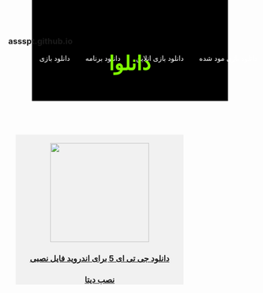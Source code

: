 ### assspt.github.io

<html>
<head>
<meta name="viewport" content="width=device-width, initial-scale=1">
<title>دانلوا</title>
</head>


<div style="color:#fff; text-align: right;">
<li style="display: inline;">
<a href="#" style="color:#fff; text-decoration:none;">
دانلود بازی  
</a>
</li>
<li style="display: inline;">
&nbsp&nbsp&nbsp&nbsp&nbsp&nbsp
<a href="#" style="color:#fff; text-decoration:none;">
دانلود برنامه
</a>
</li>
<li style="display: inline;">
&nbsp&nbsp&nbsp&nbsp&nbsp&nbsp
<a href="#" style="color:#fff; text-decoration:none;">
دانلود بازی انلاین 
</a>

</li>

<li style="display: inline;">
&nbsp&nbsp&nbsp&nbsp&nbsp&nbsp
<a href="#" style="color:#fff; text-decoration:none;">
دانلود  بازی مود شده
</a>
</li>
<center>
<div style="background-color:#000; color:#7FFF00; margin-top:-130px; width:397px; margin-left:-12px; height:208px; -webkit-touch-callout: none;     -webkit-user-select: none;  -moz-user-select: none;  -ms-user-select: none;user-select: none;" >
<br>
<br>
<br>
<h1 style="font-size:40px; ">دانلوا</h1>
</div>
<div>

</div>
</center>
<div style="-webkit-touch-callout: none;     -webkit-user-select: none;  -moz-user-select: none;  -ms-user-select: none;user-select: none; ">
<br>
<br>
<br>
<br>
</div>
<div style="background-color:#fff; color:#000; margin-left:-8px; width:390px;">

<a href="https://assspt.github.io">
  
   

</a>

</div>





</div>
<div style="background-color:#F1F1F1; width:340px; margin-left:15px;">
<center>
<br>
<img width="200" height="200" src="https://user-images.githubusercontent.com/77159072/128640915-f719e32e-01b4-4238-af33-f4f1b80a4698.jpg ">


<a href="https://dl.tinroid.ir/game/gta5/GTA-San-Andreas-v2.00-tinroid.ir.ir.apk">
<h3>دانلود جی تی ای 5 برای اندروید فایل نصبی</h3>
</a>
<a href="https://dl.tinroid.ir/game/gta5/GTA-San-Andreas-v2.00-Data-tinroid.ir.zip">
<h3> نصب دیتا</h3>
</a>









